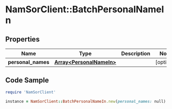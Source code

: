 # NamSorClient::BatchPersonalNameIn

## Properties
Name | Type | Description | Notes
------------ | ------------- | ------------- | -------------
**personal_names** | [**Array&lt;PersonalNameIn&gt;**](PersonalNameIn.md) |  | [optional] 

## Code Sample

```ruby
require 'NamSorClient'

instance = NamSorClient::BatchPersonalNameIn.new(personal_names: null)
```


